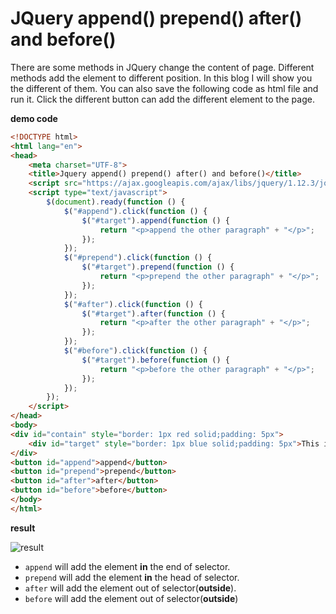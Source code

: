 # JQuery append() prepend() after() and before()
There are some methods in JQuery change the content of page. Different methods add the element to different position.
In this blog I will show you the different of them. You can also save the following code as html file and run it.
Click the different button can add the different element to the page.

**demo code**
```html
<!DOCTYPE html>
<html lang="en">
<head>
    <meta charset="UTF-8">
    <title>Jquery append() prepend() after() and before()</title>
    <script src="https://ajax.googleapis.com/ajax/libs/jquery/1.12.3/jquery.min.js"></script>
    <script type="text/javascript">
        $(document).ready(function () {
            $("#append").click(function () {
                $("#target").append(function () {
                    return "<p>append the other paragraph" + "</p>";
                });
            });
            $("#prepend").click(function () {
                $("#target").prepend(function () {
                    return "<p>prepend the other paragraph" + "</p>";
                });
            });
            $("#after").click(function () {
                $("#target").after(function () {
                    return "<p>after the other paragraph" + "</p>";
                });
            });
            $("#before").click(function () {
                $("#target").before(function () {
                    return "<p>before the other paragraph" + "</p>";
                });
            });
        });
    </script>
</head>
<body>
<div id="contain" style="border: 1px red solid;padding: 5px">
    <div id="target" style="border: 1px blue solid;padding: 5px">This is target div</div>
</div>
<button id="append">append</button>
<button id="prepend">prepend</button>
<button id="after">after</button>
<button id="before">before</button>
</body>
</html>
```

**result**

![result](http://a.disquscdn.com/uploads/mediaembed/images/4015/8497/original.jpg)

* `append` will add the element **in** the end of selector.
* `prepend` will add the element **in** the head of selector.
* `after` will add the element out of selector(**outside**).
* `before` will add the element out of selector(**outside**)